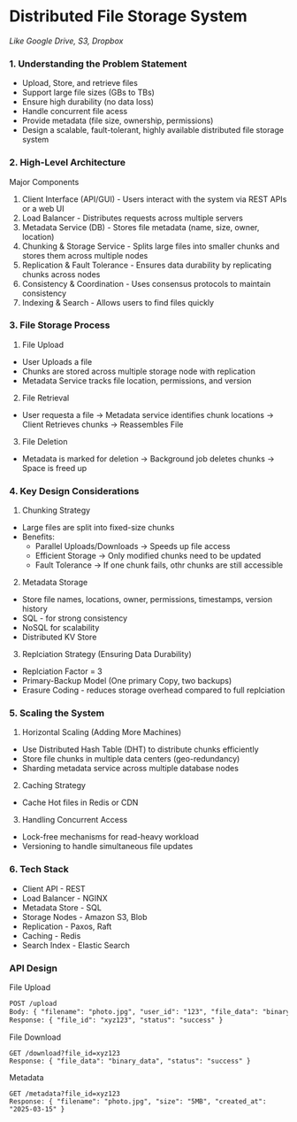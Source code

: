 # Distributed File Storage System
*Like Google Drive, S3, Dropbox*

### 1. Understanding the Problem Statement
* Upload, Store, and retrieve files
* Support large file sizes (GBs to TBs)
* Ensure high durability (no data loss)
* Handle concurrent file acess
* Provide metadata (file size, ownership, permissions)
* Design a scalable, fault-tolerant, highly available distributed file storage system

### 2. High-Level Architecture
Major Components
1. Client Interface (API/GUI) - Users interact with the system via REST APIs or a web UI
2. Load Balancer - Distributes requests across multiple servers
3. Metadata Service (DB) - Stores file metadata (name, size, owner, location)
4. Chunking & Storage Service - Splits large files into smaller chunks and stores them across multiple nodes
5. Replication & Fault Tolerance - Ensures data durability by replicating chunks across nodes
6. Consistency & Coordination - Uses consensus protocols to maintain consistency
7. Indexing & Search - Allows users to find files quickly

### 3. File Storage Process
1. File Upload
  * User Uploads a file
  * Chunks are stored across multiple storage node with replication
  * Metadata Service tracks file location, permissions, and version

2. File Retrieval
  * User requesta a file -> Metadata service identifies chunk locations -> Client Retrieves chunks -> Reassembles File

3. File Deletion
  * Metadata is marked for deletion -> Background job deletes chunks -> Space is freed up

### 4. Key Design Considerations
1. Chunking Strategy
  * Large files are split into fixed-size chunks 
  * Benefits:
    * Parallel Uploads/Downloads -> Speeds up file access
    * Efficient Storage -> Only modified chunks need to be updated
    * Fault Tolerance -> If one chunk fails, othr chunks are still accessible

2. Metadata Storage
  * Store file names, locations, owner, permissions, timestamps, version history
  * SQL - for strong consistency
  * NoSQL for scalability
  * Distributed KV Store

3. Replciation Strategy (Ensuring Data Durability)
  * Replciation Factor = 3
  * Primary-Backup Model (One primary Copy, two backups)
  * Erasure Coding - reduces storage overhead compared to full replciation

### 5. Scaling the System
1. Horizontal Scaling (Adding More Machines)
  * Use Distributed Hash Table (DHT) to distribute chunks efficiently
  * Store file chunks in multiple data centers (geo-redundancy)
  * Sharding metadata service across multiple database nodes
2. Caching Strategy
  * Cache Hot files in Redis or CDN
3. Handling Concurrent Access
  * Lock-free mechanisms for read-heavy workload
  * Versioning to handle simultaneous file updates

### 6. Tech Stack
* Client API - REST
* Load Balancer - NGINX
* Metadata Store - SQL
* Storage Nodes - Amazon S3, Blob
* Replication - Paxos, Raft
* Caching - Redis
* Search Index - Elastic Search

### API Design

File Upload

```txt
POST /upload  
Body: { "filename": "photo.jpg", "user_id": "123", "file_data": "binary_data" }  
Response: { "file_id": "xyz123", "status": "success" }
```

File Download

```
GET /download?file_id=xyz123  
Response: { "file_data": "binary_data", "status": "success" }

```

Metadata

```
GET /metadata?file_id=xyz123  
Response: { "filename": "photo.jpg", "size": "5MB", "created_at": "2025-03-15" }
```